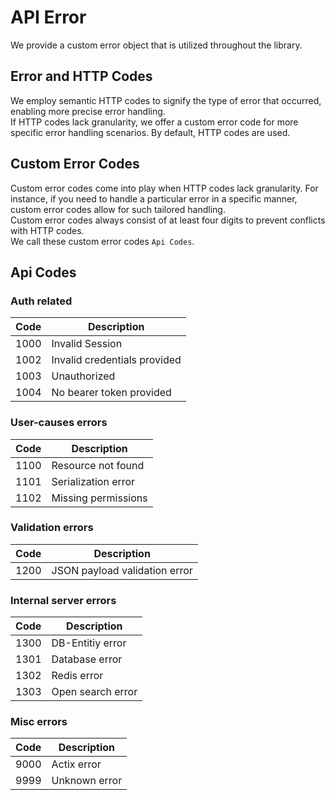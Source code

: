 # API Error

We provide a custom error object that is utilized throughout the library.

## Error and HTTP Codes

We employ semantic HTTP codes to signify the type of error that occurred, enabling more precise error handling.
<br>
If HTTP codes lack granularity, we offer a custom error code for more specific error handling scenarios. By default,
HTTP codes are used.

## Custom Error Codes

Custom error codes come into play when HTTP codes lack granularity. For instance, if you need to handle a particular
error in a specific manner, custom error codes allow for such tailored handling.
<br>
Custom error codes always consist of at least four digits to prevent conflicts with HTTP codes.
<br>
We call these custom error codes `Api Codes`.

## Api Codes

### Auth related

| Code | Description                  |
|------|------------------------------|
| 1000 | Invalid Session              |
| 1002 | Invalid credentials provided |
| 1003 | Unauthorized                 |
| 1004 | No bearer token provided     |

### User-causes errors

| Code | Description             |
|------|-------------------------|
| 1100 | Resource not found      |
| 1101 | Serialization error     |
| 1102 | Missing permissions     | 

### Validation errors

| Code | Description                   |
|------|-------------------------------|
| 1200 | JSON payload validation error | 

### Internal server errors

| Code | Description       |
|------|-------------------|
| 1300 | DB-Entitiy error  |
| 1301 | Database error    |
| 1302 | Redis error       |
| 1303 | Open search error |

### Misc errors

| Code | Description   |
|------|---------------|
| 9000 | Actix error   |
| 9999 | Unknown error |
